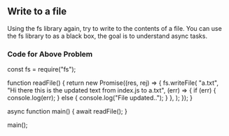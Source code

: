 ## Write to a file
Using the fs library again, try to write to the contents of a file.
You can use the fs library to as a black box, the goal is to understand async tasks.


### Code for Above Problem


const fs = require("fs");

function readFile() {
  return new Promise((res, rej) => {
    fs.writeFile(
      "a.txt",
      "Hi there this is the updated text from index.js to a.txt",
      (err) => {
        if (err) {
          console.log(err);
        } else {
          console.log("File updated..");
        }
      },
    );
  });
}

async function main() {
  await readFile();
}

main();

